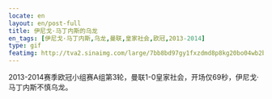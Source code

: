 ```yaml
---
locate: en
layout: en/post-full
title: 伊尼戈·马丁内斯的乌龙
en_tags: [伊尼戈·马丁内斯,乌龙,曼联,皇家社会,欧冠,2013-2014]
type: gif
featimg: http://tva2.sinaimg.com/large/7bb8bd97gy1fxzdmd8p8kg20bo04wb2b.gif
---
```


2013-2014赛季欧冠小组赛A组第3轮，曼联1-0皇家社会，开场仅69秒，伊尼戈·马丁内斯不慎乌龙。